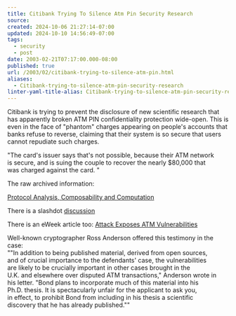 ```yaml
---
title: Citibank Trying To Silence Atm Pin Security Research
source: 
created: 2024-10-06 21:27:14-07:00
updated: 2024-10-10 14:56:49-07:00
tags:
  - security
  - post
date: 2003-02-21T07:17:00.000-08:00
published: true
url: /2003/02/citibank-trying-to-silence-atm-pin.html
aliases:
  - Citibank-trying-to-silence-atm-pin-security-research
linter-yaml-title-alias: Citibank-trying-to-silence-atm-pin-security-research
---
```



Citibank is trying to prevent the disclosure of new scientific research that has apparently broken ATM PIN confidentiality protection wide-open. This is even in the face of "phantom" charges appearing on people's accounts that banks refuse to reverse, claiming that their system is so secure that users cannot repudiate such charges.  
  
"The card's issuer says that's not possible, because their ATM network  
is secure, and is suing the couple to recover the nearly $80,000 that  
was charged against the card. "  
  
The raw archived information:  
  
[Protocol Analysis, Composability and Computation](https://cryptome.org/pacc.htm "Protocol Analysis, Composability and Computation")  
  
There is a slashdot [discussion](https://slashdot.org/article.pl?sid=03/02/21/1711249)  
  
There is an eWeek article too: [Attack Exposes ATM Vulnerabilities](https://www.eweek.com/article2/0,3959,899796,00.asp)  
  
Well-known cryptographer Ross Anderson offered this testimony in the case:  
""In addition to being published material, derived from open sources,  
and of crucial importance to the defendants' case, the vulnerabilities  
are likely to be crucially important in other cases brought in the  
U.K. and elsewhere over disputed ATM transactions," Anderson wrote in  
his letter. "Bond plans to incorporate much of this material into his  
Ph.D. thesis. It is spectacularly unfair for the applicant to ask you,  
in effect, to prohibit Bond from including in his thesis a scientific  
discovery that he has already published.""